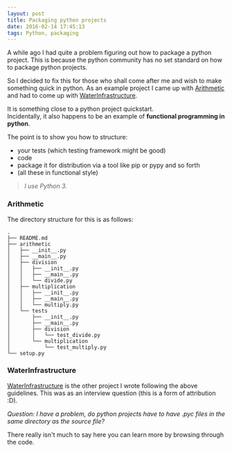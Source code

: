 ```yaml
---
layout: post
title: Packaging python projects
date: 2016-02-14 17:45:13
tags: Python, packaging
---
```


A while ago I had quite a problem figuring out how to package a python project.
This is because the python community has no set standard on how to
package python projects.

So I decided to fix this for those who shall come after me
and wish to make something quick in python.
As an example project I came up with [Arithmetic]
and had to come up with [WaterInfrastructure].

It is something close to a python project quickstart.  
Incidentally, it also happens to be an example of
**functional programming in python**.


The point is to show you how to structure:

- your tests (which testing framework might be good)
- code
- package it for distribution via a tool like pip or pypy and so forth
- (all these in functional style)

> *I use Python 3.*

### Arithmetic
The directory structure for this is as follows:
```
.
├── README.md
├── arithmetic
│   ├── __init__.py
│   ├── __main__.py
│   ├── division
│   │   ├── __init__.py
│   │   ├── __main__.py
│   │   └── divide.py
│   ├── multiplication
│   │   ├── __init__.py
│   │   ├── __main__.py
│   │   └── multiply.py
│   └── tests
│       ├── __init__.py
│       ├── __main__.py
│       ├── division
│       │   └── test_divide.py
│       └── multiplication
│           └── test_multiply.py
└── setup.py
```

### WaterInfrastructure
[WaterInfrastructure] is the other project I wrote following the above guidelines.
This was as an interview question (this is a form of attribution :D).

*Question: I have a problem, do python projects have to have .pyc files in
the same directory as the source file?*

There really isn't much to say here you can learn more by browsing through
the code.

[Arithmetic]: https://github.com/urbanslug/Arithmetic
[WaterInfrastructure]: https://github.com/urbanslug/WaterInfrastructure
